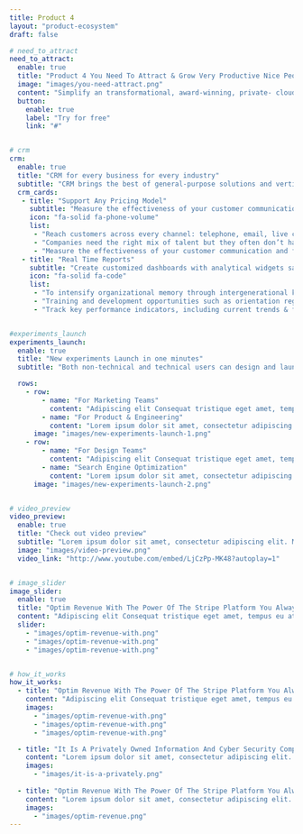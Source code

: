 ```yaml
---
title: Product 4
layout: "product-ecosystem"
draft: false

# need_to_attract
need_to_attract:
  enable: true
  title: "Product 4 You Need To Attract & Grow Very Productive Nice Peoples Work"
  image: "images/you-need-attract.png"
  content: "Simplify an transformational, award-winning, private- cloud Vendor Management System. Our solution is built on the most flexible technology capabilities that the promise of VMS."
  button: 
    enable: true
    label: "Try for free"
    link: "#"


# crm
crm:
  enable: true
  title: "CRM for every business for every industry"
  subtitle: "CRM brings the best of general-purpose solutions and vertical solutions under roof. We’re empowering you to redesign the user interface of the CRM, create"
  crm_cards:
   - title: "Support Any Pricing Model"
     subtitle: "Measure the effectiveness of your customer communication and find the best time and channel to reach out your customers."
     icon: "fa-solid fa-phone-volume"
     list:
      - "Reach customers across every channel: telephone, email, live chat, and social media Utmost enables real-time ."
      - "Companies need the right mix of talent but they often don’t have visibility into how many non-employee workers they have."
      - "Measure the effectiveness of your customer communication and find the best time and channel to reach out your customers."
   - title: "Real Time Reports"
     subtitle: "Create customized dashboards with analytical widgets sales, such as charts, target meters, KPIs, and funnels."
     icon: "fa-solid fa-code"
     list:
      - "To intensify organizational memory through intergenerational knowledge and experience transfer."
      - "Training and development opportunities such as orientation regulation and process management tools are offered."
      - "Track key performance indicators, including current trends & future predictions organizational memory"


#experiments_launch
experiments_launch:
  enable: true
  title: "New experiments Launch in one minutes"
  subtitle: "Both non-technical and technical users can design and launch new experiments quickly. Distinctio cumque totam explicabo, quia minima quae esse! Laudantium impedit ratione dignissimos."

  rows: 
    - row: 
        - name: "For Marketing Teams"
          content: "Adipiscing elit Consequat tristique eget amet, tempus eu at consecttur.Leo facilisi nunc viverra tellus. Ac laoreet sit vel consquat. consectetur adip iscing elit. tempus eu at consecttur."
        - name: "For Product & Engineering"
          content: "Lorem ipsum dolor sit amet, consectetur adipiscing elit. Consequat tristique eget amet, sit vel consquat. consectetur adip iscing elit. tempus eu at consecttur."
      image: "images/new-experiments-launch-1.png"
    - row: 
        - name: "For Design Teams"
          content: "Adipiscing elit Consequat tristique eget amet, tempus eu at consecttur.Leo facilisi nunc viverra tellus. Ac laoreet sit vel consquat. consectetur adip iscing elit. tempus eu at consecttur."
        - name: "Search Engine Optimization"
          content: "Lorem ipsum dolor sit amet, consectetur adipiscing elit. Consequat tristique eget amet, sit vel consquat. consectetur adip iscing elit. tempus eu at consecttur."
      image: "images/new-experiments-launch-2.png"


# video_preview
video_preview:
  enable: true
  title: "Check out video preview"
  subtitle: "Lorem ipsum dolor sit amet, consectetur adipiscing elit. Morbi egestas Werat viverra id et aliquet. vulputate egestas sollicitudin."
  image: "images/video-preview.png"
  video_link: "http://www.youtube.com/embed/LjCzPp-MK48?autoplay=1"


# image_slider
image_slider:
  enable: true
  title: "Optim Revenue With The Power Of The Stripe Platform You Always Work With"
  content: "Adipiscing elit Consequat tristique eget amet, tempus eu at. Leonardo facilisi nunc viverra tellus. Ac laoreet sit vel consquat. consectetur adipiscing elit. Consequat tristique eget amet, tempus eu at consecttur. Leo facilisi nunc viverra tellus. Ac laoreet sit vel consquat consecttur"
  slider:
    - "images/optim-revenue-with.png"
    - "images/optim-revenue-with.png"
    - "images/optim-revenue-with.png"


# how_it_works
how_it_works: 
  - title: "Optim Revenue With The Power Of The Stripe Platform You Always Work With"
    content: "Adipiscing elit Consequat tristique eget amet, tempus eu at. Leonardo facilisi nunc viverra tellus. Ac laoreet sit vel consquat. consectetur adipiscing elit. Consequat tristique eget amet, tempus eu at consecttur. Leo facilisi nunc viverra tellus. Ac laoreet sit vel consquat consecttur"
    images:
      - "images/optim-revenue-with.png"
      - "images/optim-revenue-with.png"
      - "images/optim-revenue-with.png"

  - title: "It Is A Privately Owned Information And Cyber Security Company"
    content: "Lorem ipsum dolor sit amet, consectetur adipiscing elit. Consequat tristique eget amet, tempus eu at consecttur. Leo facilisi nunc viverra tellus. Ac laoreet sit vel consquat. consectetur adipiscing elit. Consequat tristique eget amet, tempus eu at consecttur. Leo facilisi nunc viverra tellus. Ac laoreet sit vel consquat."
    images: 
      - "images/it-is-a-privately.png"
    
  - title: "Optim Revenue With The Power Of The Stripe Platform You Always Work With"
    content: "Lorem ipsum dolor sit amet, consectetur adipiscing elit. Consequat tristique eget amet, tempus eu at consecttur. Leo facilisi nunc viverra tellus. Ac laoreet sit vel consquat. consectetur adipiscing elit. Consequat tristique eget amet, tempus eu at consecttur. Leo facilisi nunc viverra tellus. Ac laoreet sit vel consquat."
    images: 
      - "images/optim-revenue.png"
---
```

